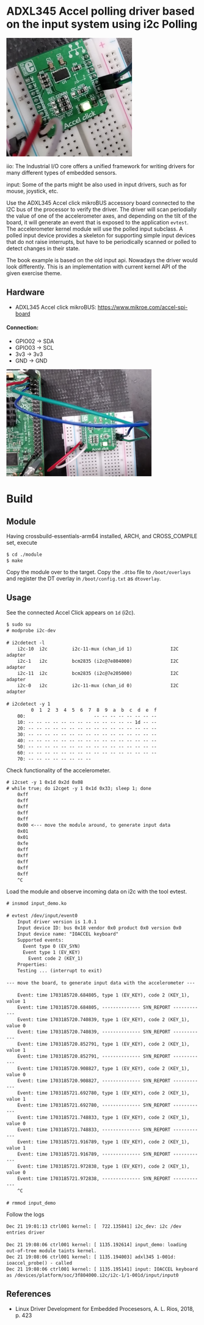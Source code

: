 # ADXL345 Accel polling driver based on the input system using i2c Polling

![DC934a Board](pics/adxl345.png)  

iio: The Industrial I/O core offers a unified framework for writing
drivers for many different types of embedded sensors.  

input: Some of the parts might be also used in input drivers, such as
for mouse, joystick, etc.  

Use the ADXL345 Accel click mikroBUS accessory board connected to the
I2C bus of the processor to verify the driver. The driver will scan
periodially the value of one of the accelerometer axes, and depending
on the tilt of the board, it will generate an event that is exposed to
the application `evtest`. The accelerometer kernel module will use the
polled input subclass. A polled input device provides a skeleton for
supporting simple input devices that do not raise interrupts, but have
to be periodically scanned or polled to detect changes in their state.  

The book example is based on the old input api. Nowadays the driver
would look differently. This is an implementation with current kernel
API of the given exercise theme.  

## Hardware

- ADXL345 Accel click mikroBUS: https://www.mikroe.com/accel-spi-board

#### Connection:
- GPIO02 -> SDA
- GPIO03 -> SCL
- 3v3 -> 3v3
- GND -> GND

![DC934a Board](pics/adxl345_connected.png)  

# Build

## Module

Having crossbuild-essentials-arm64 installed, ARCH, and CROSS_COMPILE set, execute  
```
$ cd ./module
$ make
```
Copy the module over to the target. Copy the `.dtbo` file to `/boot/overlays` and register the DT overlay in `/boot/config.txt` as `dtoverlay`.  

## Usage

See the connected Accel Click appears on `1d` (i2c).  
```
$ sudo su
# modprobe i2c-dev

# i2cdetect -l
    i2c-10	i2c       	i2c-11-mux (chan_id 1)          	I2C adapter
    i2c-1	i2c       	bcm2835 (i2c@7e804000)          	I2C adapter
    i2c-11	i2c       	bcm2835 (i2c@7e205000)          	I2C adapter
    i2c-0	i2c       	i2c-11-mux (chan_id 0)          	I2C adapter

# i2cdetect -y 1
         0  1  2  3  4  5  6  7  8  9  a  b  c  d  e  f
    00:                         -- -- -- -- -- -- -- --
    10: -- -- -- -- -- -- -- -- -- -- -- -- -- 1d -- --
    20: -- -- -- -- -- -- -- -- -- -- -- -- -- -- -- --
    30: -- -- -- -- -- -- -- -- -- -- -- -- -- -- -- --
    40: -- -- -- -- -- -- -- -- -- -- -- -- -- -- -- --
    50: -- -- -- -- -- -- -- -- -- -- -- -- -- -- -- --
    60: -- -- -- -- -- -- -- -- -- -- -- -- -- -- -- --
    70: -- -- -- -- -- -- -- --
```

Check functionality of the accelerometer.  
```
# i2cset -y 1 0x1d 0x2d 0x08
# while true; do i2cget -y 1 0x1d 0x33; sleep 1; done
    0xff
    0xff
    0xff
    0xff
    0xff
    0x00 <--- move the module around, to generate input data
    0x01
    0x01
    0xfe
    0xff
    0xff
    0xff
    0xff
    0xff
    ^C
```

Load the module and observe incoming data on i2c with the tool evtest.  
```
# insmod input_demo.ko

# evtest /dev/input/event0
    Input driver version is 1.0.1
    Input device ID: bus 0x18 vendor 0x0 product 0x0 version 0x0
    Input device name: "IOACCEL keyboard"
    Supported events:
      Event type 0 (EV_SYN)
      Event type 1 (EV_KEY)
        Event code 2 (KEY_1)
    Properties:
    Testing ... (interrupt to exit)

--- move the board, to generate input data with the accelerometer ---

    Event: time 1703185720.684805, type 1 (EV_KEY), code 2 (KEY_1), value 1
    Event: time 1703185720.684805, -------------- SYN_REPORT ------------
    Event: time 1703185720.740839, type 1 (EV_KEY), code 2 (KEY_1), value 0
    Event: time 1703185720.740839, -------------- SYN_REPORT ------------
    Event: time 1703185720.852791, type 1 (EV_KEY), code 2 (KEY_1), value 1
    Event: time 1703185720.852791, -------------- SYN_REPORT ------------
    Event: time 1703185720.908827, type 1 (EV_KEY), code 2 (KEY_1), value 0
    Event: time 1703185720.908827, -------------- SYN_REPORT ------------
    Event: time 1703185721.692780, type 1 (EV_KEY), code 2 (KEY_1), value 1
    Event: time 1703185721.692780, -------------- SYN_REPORT ------------
    Event: time 1703185721.748833, type 1 (EV_KEY), code 2 (KEY_1), value 0
    Event: time 1703185721.748833, -------------- SYN_REPORT ------------
    Event: time 1703185721.916789, type 1 (EV_KEY), code 2 (KEY_1), value 1
    Event: time 1703185721.916789, -------------- SYN_REPORT ------------
    Event: time 1703185721.972838, type 1 (EV_KEY), code 2 (KEY_1), value 0
    Event: time 1703185721.972838, -------------- SYN_REPORT ------------
    ^C

# rmmod input_demo
```

Follow the logs   
```
Dec 21 19:01:13 ctrl001 kernel: [  722.135841] i2c_dev: i2c /dev entries driver

Dec 21 19:08:06 ctrl001 kernel: [ 1135.192614] input_demo: loading out-of-tree module taints kernel.
Dec 21 19:08:06 ctrl001 kernel: [ 1135.194003] adxl345 1-001d: ioaccel_probe() - called
Dec 21 19:08:06 ctrl001 kernel: [ 1135.195141] input: IOACCEL keyboard as /devices/platform/soc/3f804000.i2c/i2c-1/1-001d/input/input0
```

## References
* Linux Driver Development for Embedded Procesesors, A. L. Rios, 2018, p. 423  
